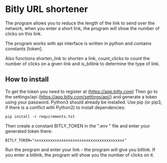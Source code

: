 # Bitly URL shortener

The program allows you to reduce the length of the link to send over the network, 
when you enter a short link, the program will show the number of clicks on this link.

The program works with api interface is written in python and contains constants [token].

Also functions shorten_link to shorten a link, count_clicks to count the number of clicks on a given link 
and is_bitlink to determine the type of link.

## How to install


To get the token you need to register at (https://app.bitly.com)
Then go to the settings/api (https://app.bitly.com/settings/api/) and generate a token using your password.
Python3 should already be installed. Use pip (or pip3, if there is a conflict with Python2) to install dependencies:

```
pip install -r requirements.txt
```
Then create a constant BITLY_TOKEN in the ".env " file and enter your generated token there:

```
BITLY_TOKEN="xxxxxxxxxxxxxxxxxxxxxxxxxxxxxxxxxxxxxxxx"
```

Run the program and enter your link - the program will give you bitlink. If you enter a bitlink, 
the program will show you the number of clicks on it.





